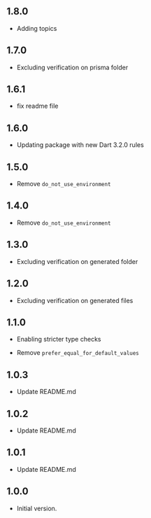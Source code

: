 ## 1.8.0
- Adding topics

## 1.7.0
- Excluding verification on prisma folder

## 1.6.1
- fix readme file

## 1.6.0
- Updating package with new Dart 3.2.0 rules

## 1.5.0
- Remove `do_not_use_environment`

## 1.4.0
- Remove `do_not_use_environment`

## 1.3.0
- Excluding verification on generated folder

## 1.2.0
- Excluding verification on generated files

## 1.1.0
- Enabling stricter type checks

- Remove `prefer_equal_for_default_values`
## 1.0.3

- Update README.md

## 1.0.2

- Update README.md

## 1.0.1

- Update README.md

## 1.0.0

- Initial version.
